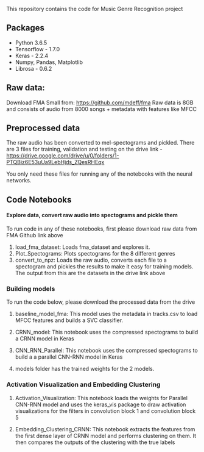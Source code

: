This repository contains the code for Music Genre Recognition project

## Packages
* Python 3.6.5
* Tensorflow - 1.7.0
* Keras - 2.2.4
* Numpy, Pandas, Matplotlib
* Librosa - 0.6.2

## Raw data:
Download FMA Small from: https://github.com/mdeff/fma
Raw data is 8GB and consists of audio from 8000 songs + metadata with features like MFCC

## Preprocessed data
The raw audio has been converted to mel-spectograms and pickled. There are 3 files for training, validation and testing on the drive link -https://drive.google.com/drive/u/0/folders/1-PTQBiz6E53uUa9LebHjds_ZQesRHEqx

You only need these files for running any of the notebooks with the neural networks. 

## Code Notebooks

#### Explore data, convert raw audio into spectograms and pickle them
To run code in any of these notebooks, first please download raw data from FMA Github link above 
1. load_fma_dataset: Loads fma_dataset and explores it. 
2. Plot_Spectograms: Plots spectograms for the 8 different genres
3. convert_to_npz: Loads the raw audio, converts each file to a spectogram and pickles the results to make it easy for training models. The output from this are the datasets in the drive link above

### Building models
To run the code below, please download the processed data from the drive
1. baseline_model_fma: This model uses the metadata in tracks.csv to load MFCC features and builds a SVC classifier.

2. CRNN_model: This notebook uses the compressed spectograms to build a CRNN model in Keras

3. CNN_RNN_Parallel: This notebook uses the compressed spectograms to build a a parallel CNN-RNN model in Keras

4. models folder has the trained weights for the 2 models. 

### Activation Visualization and Embedding Clustering

1. Activation_Visualization: This notebook loads the weights for Parallel CNN-RNN model and uses the keras_vis package to draw activation visualizations for the filters in convolution block 1 and convolution block 5

2. Embedding_Clustering_CRNN: This notebook extracts the features from the first dense layer of CRNN model and performs clustering on them. It then compares the outputs of the clustering with the true labels


